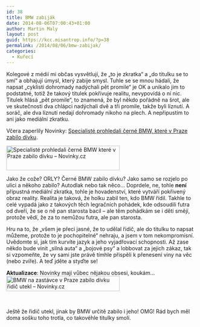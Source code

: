 ```yaml
---
id: 38
title: BMW zabiják
date: 2014-08-06T07:00:43+01:00
author: Martin Maly
layout: post
guid: https://kcc.misantrop.info/?p=38
permalink: /2014/08/06/bmw-zabijak/
categories:
  - Kuřecí
---
```

Kolegové z médií mi občas vysvětlují, že &#8222;to je zkratka&#8220; a &#8222;do titulku se to smí&#8220; a obhajují úmysl, který zabije smysl. Tuhle se se mnou hádali, že napsat &#8222;cyklisti dohromady nadýchali pět promile&#8220; je OK a unikalo jim to podstatné, totiž že takový titulek pokřivuje realitu, nevypovídá o ní nic. Titulek hlásá &#8222;pět promile&#8220;, to znamená, že byl někdo pořádně na šrot, ale ve skutečnosti dva chlápci nadýchali dvě a tři promile, takže byli líznutí. A soráč, ale dva líznutí nedají dohromady nikoho na plech. A nepřipustím to ani jako mediální zkratku.

Včera zaperlily Novinky: [Specialisté prohledali černé BMW, které v Praze zabilo dívku](https://www.novinky.cz/krimi/344207-specialiste-prohledali-cerne-bmw-ktere-v-praze-zabilo-divku.html).

[<img loading="lazy" class="aligncenter size-medium wp-image-39" src="https://kcc.misantrop.info/wp-content/uploads/sites/8/2014/08/Specialisté-prohledali-černé-BMW-které-v-Praze-zabilo-dívku-–-Novinky.cz_-300x65.png" alt="Specialisté prohledali černé BMW  které v Praze zabilo dívku – Novinky.cz" width="300" height="65" srcset="https://kcc.misantrop.info/wp-content/uploads/sites/8/2014/08/Specialisté-prohledali-černé-BMW-které-v-Praze-zabilo-dívku-–-Novinky.cz_-300x65.png 300w, https://kcc.misantrop.info/wp-content/uploads/sites/8/2014/08/Specialisté-prohledali-černé-BMW-které-v-Praze-zabilo-dívku-–-Novinky.cz_-624x136.png 624w, https://kcc.misantrop.info/wp-content/uploads/sites/8/2014/08/Specialisté-prohledali-černé-BMW-které-v-Praze-zabilo-dívku-–-Novinky.cz_.png 993w" sizes="(max-width: 300px) 100vw, 300px" />](https://kcc.misantrop.info/wp-content/uploads/sites/8/2014/08/Specialisté-prohledali-černé-BMW-které-v-Praze-zabilo-dívku-–-Novinky.cz_.png)

Jako že cože? ORLY? Černé BMW zabilo dívku? Jako samo se rozjelo po ulici a někoho zabilo? Autodlak nebo tak něco&#8230; Doprdele, ne, tohle **není** přípustná mediální zkratka, tohle je hovadenství, které vytváří pokřivený obraz reality. Realita je taková, že holku zabil ten, kdo BMW řídil. Takhle to celé vypadá jako z takových těch legračních pohádek, kde odsoudili futra od dveří, že se o ně pan starosta bacil &#8211; ale těm pohádkám se i děti smějí, protože vědí, že za to nemůžou futra, ale pan starosta.

Hru na to, že &#8222;všem je přeci jasné, že to udělal řidič, ale do titulku to napsat můžeme, protože to je pochopitelné&#8220; nehraju, a jsem v tom nekompromisní. Uvědomte si, jak tím kurvíte jazyk a jeho vyjadřovací schopnosti. Až zase někdo bude vinit &#8222;silná auta&#8220; a &#8222;bojové psy&#8220; a lobbovat za jejich zákaz, tak si vzpomeňte, že vy sami jste právě tímhle přispěli k přenesení viny na věc (nebo zvíře). A teď jděte a styďte se!

**Aktualizace**: Novinky mají vůbec nějakou obsesi, koukám&#8230;[<img loading="lazy" class="aligncenter size-medium wp-image-56" src="https://kcc.misantrop.info/wp-content/uploads/sites/8/2014/08/BMW-na-zastávce-v-Praze-zabilo-dívku-řidič-utekl-–-Novinky.cz_-300x40.png" alt="BMW na zastávce v Praze zabilo dívku  řidič utekl – Novinky.cz" width="300" height="40" srcset="https://kcc.misantrop.info/wp-content/uploads/sites/8/2014/08/BMW-na-zastávce-v-Praze-zabilo-dívku-řidič-utekl-–-Novinky.cz_-300x40.png 300w, https://kcc.misantrop.info/wp-content/uploads/sites/8/2014/08/BMW-na-zastávce-v-Praze-zabilo-dívku-řidič-utekl-–-Novinky.cz_-624x84.png 624w, https://kcc.misantrop.info/wp-content/uploads/sites/8/2014/08/BMW-na-zastávce-v-Praze-zabilo-dívku-řidič-utekl-–-Novinky.cz_.png 852w" sizes="(max-width: 300px) 100vw, 300px" />](https://kcc.misantrop.info/wp-content/uploads/sites/8/2014/08/BMW-na-zastávce-v-Praze-zabilo-dívku-řidič-utekl-–-Novinky.cz_.png)

&nbsp;

Ještě že řidič utekl, jinak by BMW určitě zabilo i jeho! OMG! Rád bych měl doma sošku toho trotla, co takovéhle titulky smolí.